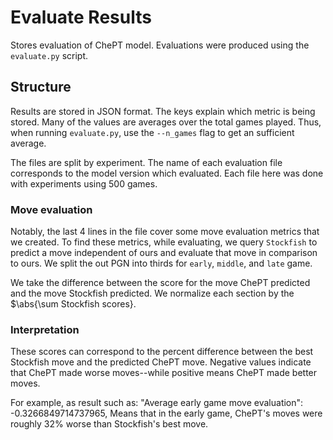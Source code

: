 # Evaluate Results
Stores evaluation of ChePT model. Evaluations were produced using the `evaluate.py` script.

## Structure
Results are stored in JSON format. The keys explain which metric is being stored. Many of the values are averages over the total games played.
Thus, when running `evaluate.py`, use the `--n_games` flag to get an sufficient average.

The files are split by experiment. The name of each evaluation file corresponds to the model version which evaluated.
Each file here was done with experiments using 500 games.

### Move evaluation
Notably, the last 4 lines in the file cover some move evaluation metrics that we created. To find these metrics, while evaluating, we query ``Stockfish`` to 
predict a move independent of ours and evaluate that move in comparison to ours. We split the out PGN into thirds for ``early``, ``middle``, and ``late`` game.

We take the difference between the score for the move ChePT predicted and the move Stockfish predicted. We normalize each section by the $\abs{\sum Stockfish scores}.

### Interpretation
These scores can correspond to the percent difference between the best Stockfish move and the predicted ChePT move. Negative values indicate that
ChePT made worse moves--while positive means ChePT made better moves.

For example, as result such as:
  "Average early game move evaluation": -0.3266849714737965,
Means that in the early game, ChePT's moves were roughly 32% worse than Stockfish's best move.
